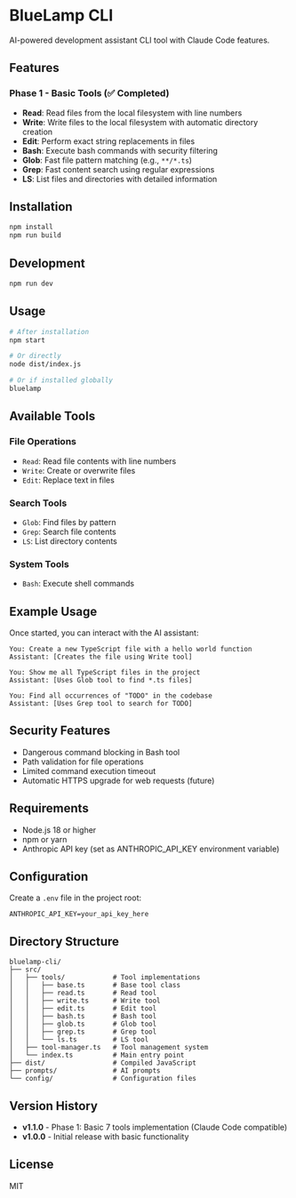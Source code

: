 # BlueLamp CLI

AI-powered development assistant CLI tool with Claude Code features.

## Features

### Phase 1 - Basic Tools (✅ Completed)
- **Read**: Read files from the local filesystem with line numbers
- **Write**: Write files to the local filesystem with automatic directory creation
- **Edit**: Perform exact string replacements in files
- **Bash**: Execute bash commands with security filtering
- **Glob**: Fast file pattern matching (e.g., `**/*.ts`)
- **Grep**: Fast content search using regular expressions
- **LS**: List files and directories with detailed information

## Installation

```bash
npm install
npm run build
```

## Development

```bash
npm run dev
```

## Usage

```bash
# After installation
npm start

# Or directly
node dist/index.js

# Or if installed globally
bluelamp
```

## Available Tools

### File Operations
- `Read`: Read file contents with line numbers
- `Write`: Create or overwrite files
- `Edit`: Replace text in files

### Search Tools
- `Glob`: Find files by pattern
- `Grep`: Search file contents
- `LS`: List directory contents

### System Tools
- `Bash`: Execute shell commands

## Example Usage

Once started, you can interact with the AI assistant:

```
You: Create a new TypeScript file with a hello world function
Assistant: [Creates the file using Write tool]

You: Show me all TypeScript files in the project
Assistant: [Uses Glob tool to find *.ts files]

You: Find all occurrences of "TODO" in the codebase
Assistant: [Uses Grep tool to search for TODO]
```

## Security Features

- Dangerous command blocking in Bash tool
- Path validation for file operations
- Limited command execution timeout
- Automatic HTTPS upgrade for web requests (future)

## Requirements

- Node.js 18 or higher
- npm or yarn
- Anthropic API key (set as ANTHROPIC_API_KEY environment variable)

## Configuration

Create a `.env` file in the project root:

```env
ANTHROPIC_API_KEY=your_api_key_here
```

## Directory Structure

```
bluelamp-cli/
├── src/
│   ├── tools/            # Tool implementations
│   │   ├── base.ts       # Base tool class
│   │   ├── read.ts       # Read tool
│   │   ├── write.ts      # Write tool
│   │   ├── edit.ts       # Edit tool
│   │   ├── bash.ts       # Bash tool
│   │   ├── glob.ts       # Glob tool
│   │   ├── grep.ts       # Grep tool
│   │   └── ls.ts         # LS tool
│   ├── tool-manager.ts   # Tool management system
│   └── index.ts          # Main entry point
├── dist/                 # Compiled JavaScript
├── prompts/              # AI prompts
└── config/               # Configuration files
```

## Version History

- **v1.1.0** - Phase 1: Basic 7 tools implementation (Claude Code compatible)
- **v1.0.0** - Initial release with basic functionality

## License

MIT